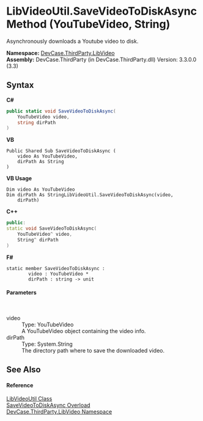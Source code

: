 # LibVideoUtil.SaveVideoToDiskAsync Method (YouTubeVideo, String)
 

Asynchronously downloads a Youtube video to disk.

**Namespace:**&nbsp;<a href="N_DevCase_ThirdParty_LibVideo">DevCase.ThirdParty.LibVideo</a><br />**Assembly:**&nbsp;DevCase.ThirdParty (in DevCase.ThirdParty.dll) Version: 3.3.0.0 (3.3)

## Syntax

**C#**<br />
``` C#
public static void SaveVideoToDiskAsync(
	YouTubeVideo video,
	string dirPath
)
```

**VB**<br />
``` VB
Public Shared Sub SaveVideoToDiskAsync ( 
	video As YouTubeVideo,
	dirPath As String
)
```

**VB Usage**<br />
``` VB Usage
Dim video As YouTubeVideo
Dim dirPath As StringLibVideoUtil.SaveVideoToDiskAsync(video, 
	dirPath)
```

**C++**<br />
``` C++
public:
static void SaveVideoToDiskAsync(
	YouTubeVideo^ video, 
	String^ dirPath
)
```

**F#**<br />
``` F#
static member SaveVideoToDiskAsync : 
        video : YouTubeVideo * 
        dirPath : string -> unit 

```


#### Parameters
&nbsp;<dl><dt>video</dt><dd>Type: YouTubeVideo<br />A YouTubeVideo object containing the video info.</dd><dt>dirPath</dt><dd>Type: System.String<br />The directory path where to save the downloaded video.</dd></dl>

## See Also


#### Reference
<a href="T_DevCase_ThirdParty_LibVideo_LibVideoUtil">LibVideoUtil Class</a><br /><a href="Overload_DevCase_ThirdParty_LibVideo_LibVideoUtil_SaveVideoToDiskAsync">SaveVideoToDiskAsync Overload</a><br /><a href="N_DevCase_ThirdParty_LibVideo">DevCase.ThirdParty.LibVideo Namespace</a><br />